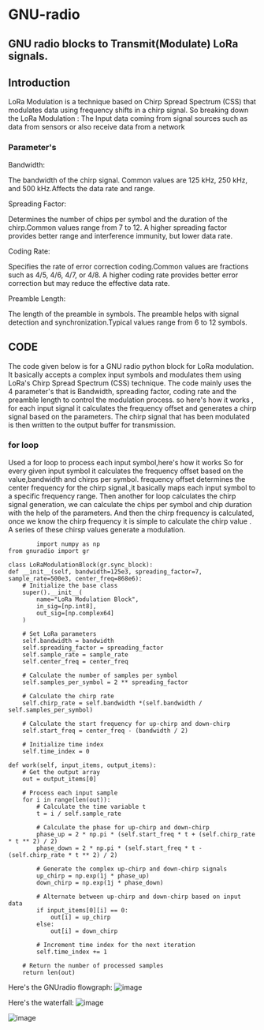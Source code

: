 # GNU-radio
## GNU radio blocks to Transmit(Modulate) LoRa signals.
## Introduction
LoRa Modulation is a technique based on Chirp Spread Spectrum (CSS) that modulates data using frequency shifts in a chirp signal.
So breaking down the LoRa Modulation :
The Input data coming from signal sources such as data from sensors or also receive data from a network 
### Parameter's

Bandwidth:

The bandwidth of the chirp signal.
Common values are 125 kHz, 250 kHz, and 500 kHz.Affects the data rate and range.

Spreading Factor:

Determines the number of chips per symbol and the duration of the chirp.Common values range from 7 to 12.
A higher spreading factor provides better range and interference immunity, but lower data rate.

Coding Rate:

Specifies the rate of error correction coding.Common values are fractions such as 4/5, 4/6, 4/7, or 4/8.
A higher coding rate provides better error correction but may reduce the effective data rate.

Preamble Length:

The length of the preamble in symbols.
The preamble helps with signal detection and synchronization.Typical values range from 6 to 12 symbols.

   
## CODE
 The code given below is for a GNU radio python block for LoRa modulation. It basically accepts a complex input symbols and modulates them using LoRa's Chirp Spread Spectrum (CSS) technique.
 The code mainly uses the 4 parameter's that is Bandwidth, spreading factor, coding rate and the preamble length to control the modulation process.
 so here's how it works , for each input signal it calculates the frequency offset and generates a chirp signal based on the parameters. The chirp signal that has been modulated is then written to the output buffer for transmission.

 ### for loop
 Used a for loop to process each input symbol,here's how it works
  So for every given input symbol it calculates the frequency offset based on the value,bandwidth and chirps per symbol. frequency offset determines the center frequency for the chirp signal.,it basically maps each input symbol to a specific frequency range. Then another for loop calculates the chirp signal generation, we can calculate the chips per symbol and chip duration with the help of the parameters. And then the chirp frequency is calculated, once we know the chirp frequency it is simple to calculate the chirp value . A series of these chirsp values generate a modulation. 


    
            import numpy as np
    from gnuradio import gr

    class LoRaModulationBlock(gr.sync_block):
    def __init__(self, bandwidth=125e3, spreading_factor=7, sample_rate=500e3, center_freq=868e6):
        # Initialize the base class
        super().__init__(
            name="LoRa Modulation Block",
            in_sig=[np.int8],
            out_sig=[np.complex64]
        )
        
        # Set LoRa parameters
        self.bandwidth = bandwidth
        self.spreading_factor = spreading_factor
        self.sample_rate = sample_rate
        self.center_freq = center_freq
        
        # Calculate the number of samples per symbol
        self.samples_per_symbol = 2 ** spreading_factor
        
        # Calculate the chirp rate
        self.chirp_rate = self.bandwidth *(self.bandwidth / self.samples_per_symbol)
        
        # Calculate the start frequency for up-chirp and down-chirp
        self.start_freq = center_freq - (bandwidth / 2)
        
        # Initialize time index
        self.time_index = 0
        
    def work(self, input_items, output_items):
        # Get the output array
        out = output_items[0]
        
        # Process each input sample
        for i in range(len(out)):
            # Calculate the time variable t
            t = i / self.sample_rate
            
            # Calculate the phase for up-chirp and down-chirp
            phase_up = 2 * np.pi * (self.start_freq * t + (self.chirp_rate * t ** 2) / 2)
            phase_down = 2 * np.pi * (self.start_freq * t - (self.chirp_rate * t ** 2) / 2)
            
            # Generate the complex up-chirp and down-chirp signals
            up_chirp = np.exp(1j * phase_up)
            down_chirp = np.exp(1j * phase_down)
            
            # Alternate between up-chirp and down-chirp based on input data
            if input_items[0][i] == 0:
                out[i] = up_chirp
            else:
                out[i] = down_chirp
            
            # Increment time index for the next iteration
            self.time_index += 1
        
        # Return the number of processed samples
        return len(out)



Here's the GNUradio flowgraph:
![image](https://github.com/Ritikakdr/GNU-radio/assets/116477443/b8e1390a-8649-4e26-9699-04a8100deb84)




Here's the waterfall:
![image](https://github.com/Ritikakdr/GNU-radio/assets/116477443/f57ceb70-a039-4316-8634-7ddfcb2e463a)


![image](https://github.com/Ritikakdr/GNU-radio/assets/116477443/bc4f7b94-4c9f-4a13-b104-44cf7a1cf84e)
